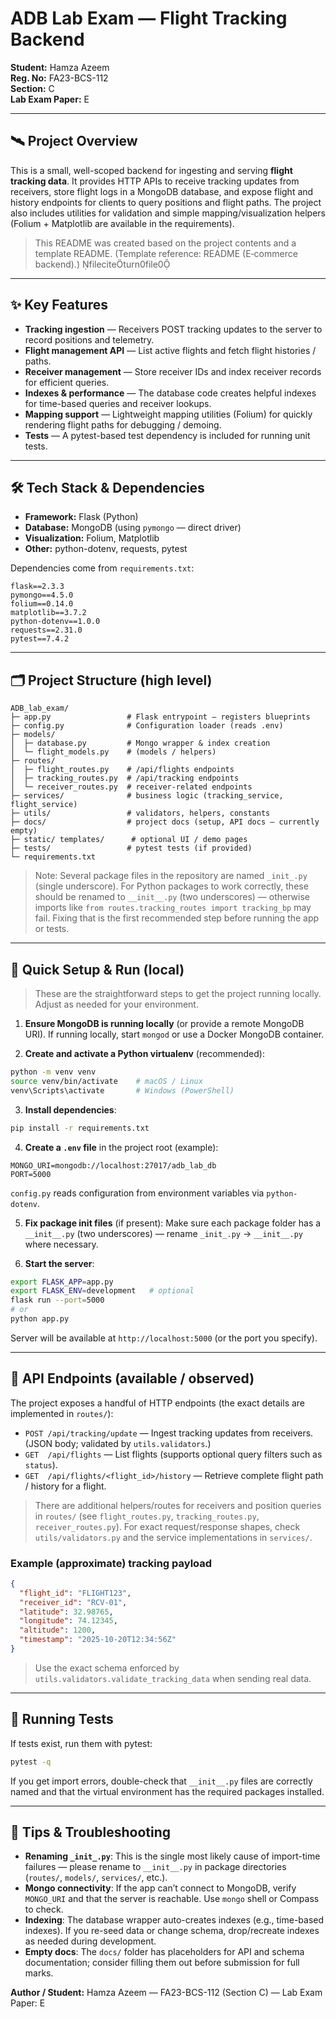# ADB Lab Exam — Flight Tracking Backend

**Student:** Hamza Azeem  
**Reg. No:** FA23-BCS-112  
**Section:** C  
**Lab Exam Paper:** E  

---

## 🛰️ Project Overview

This is a small, well-scoped backend for ingesting and serving **flight tracking data**. It provides HTTP APIs to receive tracking updates from receivers, store flight logs in a MongoDB database, and expose flight and history endpoints for clients to query positions and flight paths. The project also includes utilities for validation and simple mapping/visualization helpers (Folium + Matplotlib are available in the requirements).

> This README was created based on the project contents and a template README. (Template reference: README (E‑commerce backend).) fileciteturn0file0

---

## ✨ Key Features

* **Tracking ingestion** — Receivers POST tracking updates to the server to record positions and telemetry.
* **Flight management API** — List active flights and fetch flight histories / paths.
* **Receiver management** — Store receiver IDs and index receiver records for efficient queries.
* **Indexes & performance** — The database code creates helpful indexes for time-based queries and receiver lookups.
* **Mapping support** — Lightweight mapping utilities (Folium) for quickly rendering flight paths for debugging / demoing.
* **Tests** — A pytest-based test dependency is included for running unit tests.

---

## 🛠 Tech Stack & Dependencies

* **Framework:** Flask (Python)
* **Database:** MongoDB (using `pymongo` — direct driver)
* **Visualization:** Folium, Matplotlib
* **Other:** python-dotenv, requests, pytest

Dependencies come from `requirements.txt`:
```
flask==2.3.3
pymongo==4.5.0
folium==0.14.0
matplotlib==3.7.2
python-dotenv==1.0.0
requests==2.31.0
pytest==7.4.2
```

---

## 🗂 Project Structure (high level)

```
ADB_lab_exam/
├─ app.py                 # Flask entrypoint — registers blueprints
├─ config.py              # Configuration loader (reads .env)
├─ models/
│  ├─ database.py         # Mongo wrapper & index creation
│  └─ flight_models.py    # (models / helpers)
├─ routes/
│  ├─ flight_routes.py    # /api/flights endpoints
│  ├─ tracking_routes.py  # /api/tracking endpoints
│  └─ receiver_routes.py  # receiver-related endpoints
├─ services/              # business logic (tracking_service, flight_service)
├─ utils/                 # validators, helpers, constants
├─ docs/                  # project docs (setup, API docs — currently empty)
├─ static/ templates/      # optional UI / demo pages
├─ tests/                 # pytest tests (if provided)
└─ requirements.txt
```

> Note: Several package files in the repository are named `_init_.py` (single underscore). For Python packages to work correctly, these should be renamed to `__init__.py` (two underscores) — otherwise imports like `from routes.tracking_routes import tracking_bp` may fail. Fixing that is the first recommended step before running the app or tests.

---

## 🔌 Quick Setup & Run (local)

> These are the straightforward steps to get the project running locally. Adjust as needed for your environment.

1. **Ensure MongoDB is running locally** (or provide a remote MongoDB URI). If running locally, start `mongod` or use a Docker MongoDB container.

2. **Create and activate a Python virtualenv** (recommended):
```bash
python -m venv venv
source venv/bin/activate    # macOS / Linux
venv\Scripts\activate       # Windows (PowerShell)
```

3. **Install dependencies**:
```bash
pip install -r requirements.txt
```

4. **Create a `.env` file** in the project root (example):
```env
MONGO_URI=mongodb://localhost:27017/adb_lab_db
PORT=5000
```
`config.py` reads configuration from environment variables via `python-dotenv`.

5. **Fix package init files** (if present):
Make sure each package folder has a `__init__.py` (two underscores) — rename `_init_.py` → `__init__.py` where necessary.

6. **Start the server**:
```bash
export FLASK_APP=app.py
export FLASK_ENV=development   # optional
flask run --port=5000
# or
python app.py
```

Server will be available at `http://localhost:5000` (or the port you specify).

---

## 📡 API Endpoints (available / observed)

The project exposes a handful of HTTP endpoints (the exact details are implemented in `routes/`):

* `POST /api/tracking/update` — Ingest tracking updates from receivers. (JSON body; validated by `utils.validators`.)
* `GET  /api/flights` — List flights (supports optional query filters such as `status`).
* `GET  /api/flights/<flight_id>/history` — Retrieve complete flight path / history for a flight.

> There are additional helpers/routes for receivers and position queries in `routes/` (see `flight_routes.py`, `tracking_routes.py`, `receiver_routes.py`). For exact request/response shapes, check `utils/validators.py` and the service implementations in `services/`.

### Example (approximate) tracking payload
```json
{
  "flight_id": "FLIGHT123",
  "receiver_id": "RCV-01",
  "latitude": 32.98765,
  "longitude": 74.12345,
  "altitude": 1200,
  "timestamp": "2025-10-20T12:34:56Z"
}
```
> Use the exact schema enforced by `utils.validators.validate_tracking_data` when sending real data.

---

## 🧪 Running Tests

If tests exist, run them with pytest:
```bash
pytest -q
```

If you get import errors, double-check that `__init__.py` files are correctly named and that the virtual environment has the required packages installed.

---

## 📝 Tips & Troubleshooting

* **Renaming `_init_.py`**: This is the single most likely cause of import-time failures — please rename to `__init__.py` in package directories (`routes/`, `models/`, `services/`, etc.).  
* **Mongo connectivity**: If the app can’t connect to MongoDB, verify `MONGO_URI` and that the server is reachable. Use `mongo` shell or Compass to check.  
* **Indexing**: The database wrapper auto-creates indexes (e.g., time-based indexes). If you re-seed data or change schema, drop/recreate indexes as needed during development.
* **Empty docs**: The `docs/` folder has placeholders for API and schema documentation; consider filling them out before submission for full marks.



**Author / Student:** Hamza Azeem — FA23-BCS-112 (Section C) — Lab Exam Paper: E
